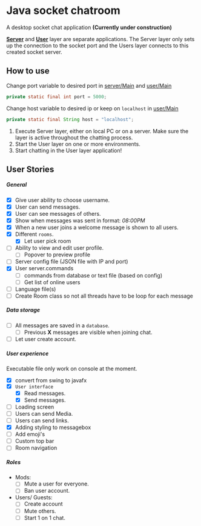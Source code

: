 # Java socket chatroom
A desktop socket chat application **(Currently under construction)**

**[Server](/server)** and **[User](/user)** layer are separate applications. The Server layer only sets up the connection to the socket port and the Users layer connects to this created socket server.

## How to use

Change port variable to desired port in [server/Main](/server/src/server/Main.java) and [user/Main](/user/src/user/Main.java) 
``` Java
private static final int port = 5000;
```

Change host variable to desired ip or keep on `localhost` in [user/Main](/user/src/user/Main.java)
``` Java
private static final String host = "localhost";
```

1. Execute Server layer, either on local PC or on a server. Make sure the layer is active throughout the chatting process.
2. Start the User layer on one or more environments.
3. Start chatting in the User layer application!


## User Stories
##### General
- [x] Give user ability to choose username.
- [x] User can send messages.
- [x] User can see messages of others.
- [x] Show when messages was sent in format: _08:00PM_
- [x] When a new user joins a welcome message is shown to all users.
- [x] Different `rooms`.
    - [x] Let user pick room
- [ ] Ability to view and edit user profile.
    - [ ] Popover to preview profile
- [ ] Server config file (JSON file with IP and port)
- [x] User server.commands
    - [ ] commands from database or text file (based on config)
    - [ ] Get list of online users
- [ ] Language file(s)
- [ ] Create Room class so not all threads have to be loop for each message
 
##### Data storage
- [ ] All messages are saved in a `database`.
    - [ ] Previous **X** messages are visible when joining chat.
- [ ] Let user create account.
    
##### User experience
Executable file only work on console at the moment.
- [x] convert from swing to javafx
- [x] `User interface`
    - [x] Read messages.
    - [x] Send messages.
- [ ] Loading screen
- [ ] Users can send Media.
- [ ] Users can send links.
- [x] Adding styling to messagebox
- [ ] Add emoji's
- [ ] Custom top bar
- [ ] Room navigation
    
##### Roles
- Mods:
    - [ ] Mute a user for everyone.
    - [ ] Ban user account.
- Users/ Guests:
    - [ ] Create account
    - [ ] Mute others.
    - [ ] Start 1 on 1 chat.

